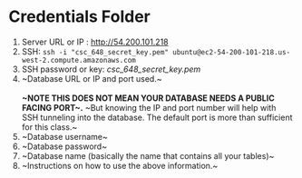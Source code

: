 # Credentials Folder

1. Server URL or IP : http://54.200.101.218
2. SSH:  `ssh -i "csc_648_secret_key.pem" ubuntu@ec2-54-200-101-218.us-west-2.compute.amazonaws.com`
3. SSH password or key: _csc_648_secret_key.pem_
4. ~Database URL or IP and port used.~    
    <br><strong> ~NOTE THIS DOES NOT MEAN YOUR DATABASE NEEDS A PUBLIC FACING PORT~.</strong> ~But knowing the IP and port number will help with SSH tunneling into the database. The default port is more than sufficient for this class.~
5. ~Database username~
6. ~Database password~
7. ~Database name (basically the name that contains all your tables)~
8. ~Instructions on how to use the above information.~
